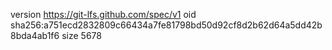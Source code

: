 version https://git-lfs.github.com/spec/v1
oid sha256:a751ecd2832809c66434a7fe81798bd50d92cf8d2b62d64a5dd42b8bda4ab1f6
size 5678
